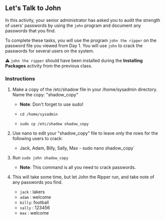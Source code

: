 ## Let's Talk to John


In this activity, your senior administrator has asked you to audit the strength of users' passwords by using the `john` program and document any passwords that you find.

To complete these tasks, you will use the program `john the ripper` on the password file you viewed from Day 1. You will use `john` to crack the passwords for several users on the system. 

:warning: `john the ripper` should have been installed during the **Installing Packages** activity from the previous class. 

### Instructions

1. Make a copy of the /etc/shadow file in your /home/sysadmin directory.  Name the copy: "shadow_copy"

    - **Note**: Don't forget to use sudo!
  
    - `cd /home/sysadmin`
    - `sudo cp /etc/shadow shadow_copy`


2. Use nano to edit your "shadow_copy" file to leave only the rows for the following users to crack:
      - Jack, Adam, Billy, Sally, Max
            - sudo nano shadow_copy`
3. Run `sudo john shadow_copy`
     - **Note**: This command is all you need to crack passwords.

4. This will take some time, but let John the Ripper run, and take note of any passwords you find.
      - `jack` : lakers
      - `adam` : welcome
      - `billy`: football
      - `sally` : 123456
      - `max` : welcome
